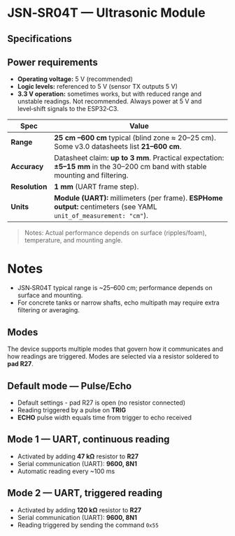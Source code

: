 # JSN‑SR04T — Ultrasonic Module

## Specifications

## Power requirements

* **Operating voltage:** 5 V (recommended)
* **Logic levels:** referenced to 5 V (sensor TX outputs 5 V)
* **3.3 V operation:** sometimes works, but with reduced range and unstable readings. Not recommended. Always power at 5 V and level‑shift signals to the ESP32‑C3.

| Spec           | Value                                                                                                                          |
| -------------- | ------------------------------------------------------------------------------------------------------------------------------ |
| **Range**      | **25 cm –600 cm** typical (blind zone ≈ 20–25 cm). Some v3.0 datasheets list **21–600 cm**.                                    |
| **Accuracy**   | Datasheet claim: **up to 3 mm**. Practical expectation: **±5–15 mm** in the 30–200 cm band with stable mounting and filtering. |
| **Resolution** | **1 mm** (UART frame step).                                                                                                    |
| **Units**      | **Module (UART):** millimeters (per frame). **ESPHome output:** centimeters (see YAML `unit_of_measurement: "cm"`).            |

> Notes: Actual performance depends on surface (ripples/foam), temperature, and mounting angle.

# Notes

* JSN‑SR04T typical range is \~25–600 cm; performance depends on surface and mounting.
* For concrete tanks or narrow shafts, echo multipath may require extra filtering or averaging.


## Modes

The device supports multiple modes that govern how it communicates and how readings are triggered. Modes are selected via a resistor soldered to **pad R27**.

## Default mode — Pulse/Echo

* Default settings - pad R27 is open (no resistor connected)
* Reading triggered by a pulse on **TRIG**
* **ECHO** pulse width equals time from trigger to echo received

## Mode 1 — UART, continuous reading

* Activated by adding **47 kΩ** resistor to **R27**
* Serial communication (UART): **9600, 8N1**
* Automatic reading every \~100 ms

## Mode 2 — UART, triggered reading

* Activated by adding **120 kΩ** resistor to **R27**
* Serial communication (UART): **9600, 8N1**
* Reading triggered by sending the command `0x55`
